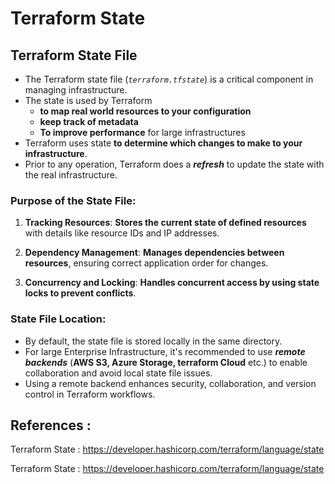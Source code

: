 # Terraform State

## Terraform State File

- The Terraform state file (*`terraform.tfstate`*) is a critical component in managing infrastructure.
- The state is used by Terraform 
    - **to map real world resources to your configuration**
    - **keep track of metadata**
    - **To improve performance** for large infrastructures
- Terraform uses state **to determine which changes to make to your infrastructure**. 
- Prior to any operation, Terraform does a ***refresh*** to update the state with the real infrastructure.

### Purpose of the State File:

1. **Tracking Resources**: **Stores the current state of defined resources** with details like resource IDs and IP addresses.

2. **Dependency Management**: **Manages dependencies between resources**, ensuring correct application order for changes.

3. **Concurrency and Locking**: **Handles concurrent access by using state locks to prevent conflicts**.

### State File Location:

- By default, the state file is stored locally in the same directory. 
- For large Enterprise Infrastructure, it's recommended to use ***remote backends*** (**AWS S3, Azure Storage, terraform Cloud** etc.) to enable collaboration and avoid local state file issues.
- Using a remote backend enhances security, collaboration, and version control in Terraform workflows.


## References : 

Terraform State : https://developer.hashicorp.com/terraform/language/state

<!-- Terraform State : [https://developer.hashicorp.com/terraform/language/state](https://developer.hashicorp.com/terraform/language/state) -->

Terraform State : <a href="https://developer.hashicorp.com/terraform/language/state" target="_blank">https://developer.hashicorp.com/terraform/language/state</a>



